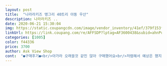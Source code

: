 ```yaml
---
layout: post 
title:  "나라라키즈 앵그리 40트리 아동 우산" 
description: 나라라키즈 ..
date: 2020-06-21 15:30:04 
img: https://static.coupangcdn.com/image/vendor_inventory/41ef/379f153ff5d67f4e54e40943b75ff2a912f5d2ac39bcd36322deb0e2e5a4.jpg 
linkUrl: https://link.coupang.com/re/AFFSDP?lptag=AF3600438&subid=ahnPublicAsk&pageKey=1487696867&itemId=2554287981&vendorItemId=70546824879&traceid=V0-113-3e23b83d0af37977 
categories: [1005] 
color: f44336 
price: 3700 
author: Ask View Shop 
cont:  "●구매후기●<br/>아가라 오래쓸것 같진 않아 구매했어요<br/>저렴해서 예상은 했지만,, 1회용비닐이네요ㅜ<br/>" 
---
```

